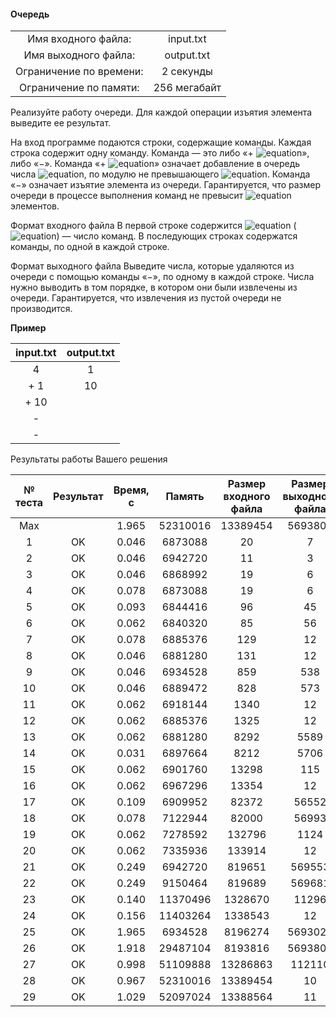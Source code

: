#### Очередь ####


|                          |              |
|:------------------------:|:------------:|
| Имя входного файла:      | input.txt    |
| Имя выходного файла:     | output.txt   |
| Ограничение по времени:  | 2 секунды    |
| Ограничение по памяти:   | 256 мегабайт |

Реализуйте работу очереди. Для каждой операции изъятия элемента выведите ее результат.

На вход программе подаются строки, содержащие команды. Каждая строка содержит одну команду. Команда — это либо «+ ![equation](http://latex.codecogs.com/svg.latex?\inline&space;N)», либо «−». Команда «+ ![equation](http://latex.codecogs.com/svg.latex?\inline&space;N)» означает добавление в очередь числа ![equation](http://latex.codecogs.com/svg.latex?\inline&space;N), по модулю не превышающего ![equation](http://latex.codecogs.com/svg.latex?\inline&space;10^9). Команда «−» означает изъятие элемента из очереди. Гарантируется, что размер очереди в процессе выполнения команд не превысит ![equation](http://latex.codecogs.com/svg.latex?\inline&space;10^6) элементов.

Формат входного файла
В первой строке содержится ![equation](http://latex.codecogs.com/svg.latex?\inline&space;M) (![equation](https://latex.codecogs.com/svg.latex?\inline&space;1&space;\le&space;M&space;\le&space;10^6)) — число команд. В последующих строках содержатся команды, по одной в каждой строке.

Формат выходного файла
Выведите числа, которые удаляются из очереди с помощью команды «−», по одному в каждой строке. Числа нужно выводить в том порядке, в котором они были извлечены из очереди. Гарантируется, что извлечения из пустой очереди не производится.

__Пример__

|  input.txt  |  output.txt  |
|:-----------:|:------------:|
| 4           | 1            |
| + 1         | 10           |
| + 10        |              |
| -           |              |
| -           |              |


Результаты работы Вашего решения

|№ теста | Результат | Время, с |  Память  | Размер входного файла | Размер выходного файла |
|:-------:|:---------:|:--------:|:--------:|:---------------------:|:----------------------:|
|  Max	  |           |	1.965	 | 52310016 |	13389454            |   5693807              |
| 1	      | OK	      | 0.046	 | 6873088  |	20	                |   7                    |
| 2	      | OK	      | 0.046	 | 6942720  |	11	                | 	3                    |
| 3		  | OK	      | 0.046	 | 6868992  |	19	                | 	6                    |
| 4		  | OK	      | 0.078	 | 6873088  |	19	                | 	6                    |
| 5		  | OK	      | 0.093	 | 6844416  |	96	                | 	45                   |
| 6		  | OK	      | 0.062	 | 6840320  |	85	                | 	56                   |
| 7		  | OK	      | 0.078	 | 6885376  |	129	                | 	12                   |
| 8		  | OK	      | 0.046	 | 6881280  |	131	                | 	12                   |
| 9		  | OK	      | 0.046	 | 6934528  |	859	                | 	538                  |
| 10	  | OK	      | 0.046	 | 6889472  |	828	                | 	573                  |
| 11	  | OK	      | 0.062	 | 6918144  |	1340	            | 	12                   |
| 12	  | OK	      | 0.062	 | 6885376  |	1325	            | 	12                   |
| 13      | OK	      | 0.062	 | 6881280	|	8292	            | 	5589                 |
| 14      | OK	      | 0.031	 | 6897664	|	8212	            | 	5706                 |
| 15      | OK	      | 0.062	 | 6901760	|	13298	            | 	115                  |
| 16      | OK	      | 0.062	 | 6967296	|	13354	            | 	12                   |
| 17      | OK	      | 0.109	 | 6909952	|	82372	            | 	56552                |
| 18      | OK	      | 0.078	 | 7122944	|	82000	            | 	56993                |
| 19      | OK	      | 0.062	 | 7278592	|	132796	            | 	1124                 |
| 20      | OK	      | 0.062	 | 7335936	|	133914	            | 	12                   |
| 21      | OK	      | 0.249	 | 6942720	|	819651	            | 	569553               |
| 22      | OK	      | 0.249	 | 9150464	|	819689	            | 	569681               |
| 23      | OK	      | 0.140	 | 11370496 |   1328670	            | 	11296                |
| 24      | OK	      | 0.156	 | 11403264 |   1338543	            | 	12                   |
| 25      | OK	      | 1.965	 | 6934528	|	8196274	            | 	5693025              |
| 26      | OK	      | 1.918	 | 29487104 |	8193816	            | 	5693807              |
| 27      | OK	      | 0.998	 | 51109888 |	13286863	        | 	112110               |
| 28      | OK	      | 0.967	 | 52310016 |	13389454	        | 	10                   |
| 29      | OK	      | 1.029	 | 52097024 |	13388564	        | 	11                   |
